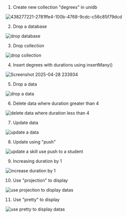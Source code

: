 1. Create new collection "degrees" in unidb
   
![438277221-2781ffe4-100b-4768-9cdc-c56c85f79dcd](https://github.com/user-attachments/assets/7fa5ea48-f78b-44a0-b574-ea0469e647a5)


2. Drop a database
   
![drop database](https://github.com/user-attachments/assets/5d2478d0-55d4-4211-8b3a-b2ef54034eaa)


3. Drop collection
   
![drop collection](https://github.com/user-attachments/assets/d275d9f5-8d74-48fb-9442-64507eedb98c)


4. Insert degrees with durations using insertMany()
   
![Screenshot 2025-04-28 233934](https://github.com/user-attachments/assets/ca966810-ad5d-4328-a0ef-aeeafcd4d89d)


5. Drop a data
   
![drop a data](https://github.com/user-attachments/assets/1d7bb7be-7fe6-48f3-ade9-369d7cbf3b2f)


6. Delete data where duration greater than 4

![delete data where duration less than 4 ](https://github.com/user-attachments/assets/3aaf00e1-492b-4a4f-84c2-47723f981722)


7. Update data

![update a data](https://github.com/user-attachments/assets/dda61402-d3d7-4388-ac48-e36ba25e52ba)


8. Update using "push"

![update a skill use push to a student](https://github.com/user-attachments/assets/1f5d7b73-ce21-437d-927a-10026bfaa957)


9. Increasing duration by 1

![increase duration by 1](https://github.com/user-attachments/assets/bb230d51-2b8a-46a7-afff-35fd4278ffda)


10. Use "projection" to display

![use projection to display datas](https://github.com/user-attachments/assets/5622774a-b9df-41a0-a884-5e406385580a)

    
11. Use "pretty" to display

![use pretty to display datas](https://github.com/user-attachments/assets/fba843f7-43ba-4f9c-933b-c8d526d1a355)

